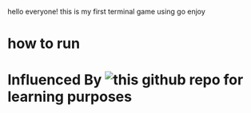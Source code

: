 hello everyone! this is my first terminal game using go
enjoy 

# how to run 




# Influenced By ![this](https://github.com/pranshu-mathur/Snake/blob/main/snake/food.go) github repo for learning purposes
